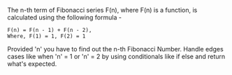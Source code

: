 <!-- PROBLEM STATEMENT -->

The n-th term of Fibonacci series F(n), where F(n) is a function, is calculated using the following formula -

    F(n) = F(n - 1) + F(n - 2), 
    Where, F(1) = 1, F(2) = 1


Provided 'n' you have to find out the n-th Fibonacci Number. Handle edges cases like when 'n' = 1 or 'n' = 2 by using conditionals like if else and return what's expected.